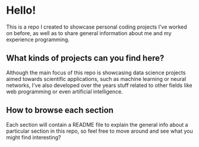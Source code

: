 # Hello!
This is a repo I created to showcase personal coding projects I've worked on before, as well as to share general information about me and my experience programming.

## What kinds of projects can you find here?
Although the main focus of this repo is showcasing data science projects aimed towards scientific applications, such as machine learning or neural networks, I've also developed over the years stuff related to other fields like web programming or even artificial intelligence.

## How to browse each section
Each section will contain a README file to explain the general info about a particular section in this repo, so feel free to move around and see what you might find interesting?
